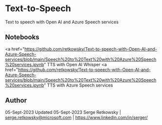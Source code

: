 # Text-to-Speech
Text to speech with Open AI and Azure Speech services

## Notebooks

<a href="https://github.com/retkowsky/Text-to-speech-with-Open-AI-and-Azure-Speech-services/blob/main/Speech%20to%20Text%20with%20Azure%20Speech%20services.ipynb" TTS with Open AI Whisper</a>
<a href="https://github.com/retkowsky/Text-to-speech-with-Open-AI-and-Azure-Speech-services/blob/main/Speech%20to%20Text%20with%20Azure%20Speech%20services.ipynb" TTS with Azure Speech services</a>

## Author
05-Sept-2023
Updated 05-Sept-2023
Serge Retkowsky | serge.retkowsky@microsoft.com | https://www.linkedin.com/in/serger/
